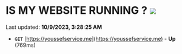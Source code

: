# IS MY WEBSITE RUNNING ? [![](https://img.shields.io/static/v1?label=Sponsor&message=%E2%9D%A4&logo=GitHub&color=%23fe8e86)](https://github.com/sponsors/<username>)

Last updated: **10/9/2023, 3:28:25 AM**

- `GET` [https://youssefservice.me](https://youssefservice.me) - **Up** (769ms)
